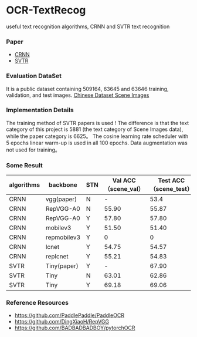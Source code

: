 # OCR-TextRecog
useful text recognition algorithms, CRNN and SVTR text recognition

### Paper

- [CRNN](https://arxiv.org/abs/1507.05717)
- [SVTR](https://arxiv.org/abs/2205.00159)

### Evaluation DataSet

It is a public dataset containing 509164, 63645 and 63646 training, validation, and test images.
[ Chinese Dataset Scene Images](https://github.com/fudanvi/benchmarking-chinese-text-recognition#download)

### Implementation Details

The training method of SVTR papers is used !
The difference is that the text category of this project is 5881 (the text category of Scene Images data), while the paper category is 6625。
The cosine learning rate scheduler with 5 epochs linear warm-up is used in all 100 epochs. Data augmentation was not used for training。

### Some Result


| algorithms | backbone | STN | Val ACC（scene_val） |Test ACC（scene_test）|
| ------- | --------- | ------ | ----- | ----- |
| CRNN  | vgg(paper)   | N  | - |53.4|
| CRNN  | RepVGG-A0 | N | 55.90 |55.87|
| CRNN  | RepVGG-A0   | Y   | 57.80|57.80|
| CRNN  | mobilev3    | Y   | 51.50|51.40|
| CRNN  | repmobilev3 | Y   | 0|0|
| CRNN  | lcnet     | Y   | 54.75|54.57|
| CRNN  | replcnet     | Y  | 55.21|54.83|
| SVTR  | Tiny(paper)     | Y  | -|67.90|
| SVTR  | Tiny     | N | 63.01|62.86|
| SVTR  | Tiny     | Y | 69.18|69.06|

### Reference Resources
- https://github.com/PaddlePaddle/PaddleOCR
- https://github.com/DingXiaoH/RepVGG
- https://github.com/BADBADBADBOY/pytorchOCR
